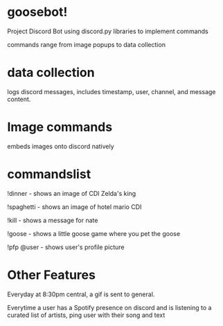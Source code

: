 # goosebot!

<p>Project Discord Bot using discord.py libraries to implement commands </p>
commands range from image popups to data collection

# data collection
logs discord messages, includes timestamp, user, channel, and message content.

# Image commands
embeds images onto discord natively 

# commandslist
<p>!dinner - shows an image of CDI Zelda's king</p>
<p>!spaghetti - shows an image of hotel mario CDI</p>
<p>!kill - shows a message for nate</p>
<p>!goose - shows a little goose game where you pet the goose</p>
<p>!pfp @user - shows user's profile picture </p>

# Other Features
<p> Everyday at 8:30pm central, a gif is sent to general.</p>
<p> Everytime a user has a Spotify presence on discord and is listening to a curated list of artists, ping user with their song and text</p>
